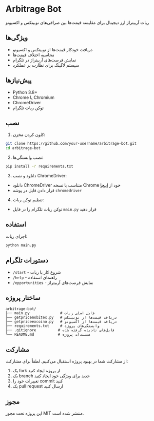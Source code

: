 # Arbitrage Bot

ربات آربیتراژ ارز دیجیتال برای مقایسه قیمت‌ها بین صرافی‌های نوبیتکس و اکسیونو

## ویژگی‌ها

- دریافت خودکار قیمت‌ها از نوبیتکس و اکسیونو
- محاسبه اختلاف قیمت‌ها
- نمایش فرصت‌های آربیتراژ در تلگرام
- سیستم لاگینگ برای نظارت بر عملکرد

## پیش‌نیازها

- Python 3.8+
- Chrome یا Chromium
- ChromeDriver
- توکن ربات تلگرام

## نصب

1. کلون کردن مخزن:
```bash
git clone https://github.com/your-username/arbitrage-bot.git
cd arbitrage-bot
```

2. نصب وابستگی‌ها:
```bash
pip install -r requirements.txt
```

3. دانلود و نصب ChromeDriver:
- دانلود ChromeDriver متناسب با نسخه Chrome خود از [اینجا](https://chromedriver.chromium.org/downloads)
- قرار دادن فایل در پوشه `chromedriver`

4. تنظیم توکن ربات:
- توکن ربات تلگرام را در فایل `main.py` قرار دهید

## استفاده

اجرای ربات:
```bash
python main.py
```

## دستورات تلگرام

- `/start` - شروع کار با ربات
- `/help` - راهنمای استفاده
- `/opportunities` - نمایش فرصت‌های آربیتراژ

## ساختار پروژه

```
arbitrage-bot/
├── main.py              # فایل اصلی ربات
├── getpricenobitex.py   # دریافت قیمت‌ها از نوبیتکس
├── getpriceexcoino.py   # دریافت قیمت‌ها از اکسیونو
├── requirements.txt     # وابستگی‌های پروژه
├── .gitignore          # فایل‌های نادیده گرفته شده
└── README.md           # مستندات پروژه
```

## مشارکت

از مشارکت شما در بهبود پروژه استقبال می‌کنیم. لطفاً برای مشارکت:

1. یک fork از پروژه ایجاد کنید
2. یک branch جدید برای ویژگی خود ایجاد کنید
3. تغییرات خود را commit کنید
4. یک pull request ارسال کنید

## مجوز

این پروژه تحت مجوز MIT منتشر شده است. 